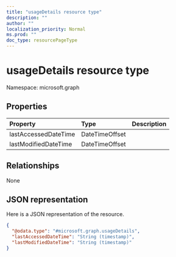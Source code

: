 ```yaml
---
title: "usageDetails resource type"
description: ""
author: ""
localization_priority: Normal
ms.prod: ""
doc_type: resourcePageType
---
```


# usageDetails resource type


Namespace: microsoft.graph



## Properties
|Property|Type|Description|
|:---|:---|:---|
|lastAccessedDateTime|DateTimeOffset||
|lastModifiedDateTime|DateTimeOffset||

## Relationships
None

## JSON representation
Here is a JSON representation of the resource.
<!-- {
  "blockType": "resource",
  "@odata.type": "microsoft.graph.usageDetails"
}
-->
``` json
{
  "@odata.type": "#microsoft.graph.usageDetails",
  "lastAccessedDateTime": "String (timestamp)",
  "lastModifiedDateTime": "String (timestamp)"
}
```

